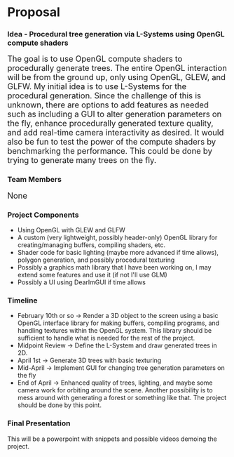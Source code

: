 
# Proposal
### Idea - Procedural tree generation via L-Systems using OpenGL compute shaders
<font size="4"> The goal is to use OpenGL compute shaders to procedurally generate trees. The entire OpenGL interaction will be from the ground up, only using OpenGL, GLEW, and GLFW. My initial idea is to use L-Systems for the procedural generation. Since the challenge of this is unknown, there are options to add features as needed
such as including a GUI to alter generation parameters on the fly, 
enhance procedurally generated texture quality, and add real-time camera interactivity as desired. It would also be fun to test the power of the compute shaders by benchmarking the performance. This could be done by trying to generate many trees on the fly.
</font>
### Team Members 
<font size="4"> None </font>
### Project Components
- Using OpenGL with GLEW and GLFW
- A custom (very lightweight, possibly header-only) OpenGL library for creating/managing buffers, compiling shaders, etc.
- Shader code for basic lighting (maybe more advanced if time allows), polygon generation, and possibly procedural texturing
- Possibly a graphics math library that I have been working on, I may extend some features and use it (if not I'll use GLM)
- Possibly a UI using DearImGUI if time allows

### Timeline
- February 10th or so -> Render a 3D object to the screen using a basic OpenGL interface library for making buffers, compiling programs, and handling textures within the OpenGL system. This library should be sufficient to handle what is needed for the rest of the project.
- Midpoint Review -> Define the L-System and draw generated trees in 2D.
- April 1st -> Generate 3D trees with basic texturing
- Mid-April -> Implement GUI for changing tree generation parameters on the fly
- End of April -> Enhanced quality of trees, lighting, and maybe some camera work for orbiting around the scene. Another possibility is to mess around with generating a forest or something like that. The project should be done by this point.

### Final Presentation
This will be a powerpoint with snippets and possible videos demoing the project. 